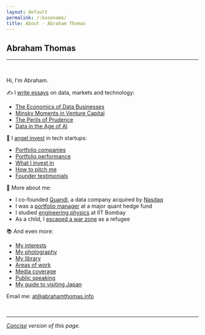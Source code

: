 ```yaml
---
layout: default
permalink: /:basename/
title: About · Abraham Thomas
---
```


## Abraham Thomas

----

<br/>

Hi, I'm Abraham.

✍️ I <u><a href="https://pivotal.substack.com">write essays</a></u> on data, markets and technology:    
* [The Economics of Data Businesses](https://pivotal.substack.com/p/economics-of-data-biz)  
* [Minsky Moments in Venture Capital](https://pivotal.substack.com/p/minsky-moments-in-venture-capital)  
* [The Perils of Prudence](https://pivotal.substack.com/p/the-perils-of-prudence)  
* [Data in the Age of AI](https://pivotal.substack.com/p/data-in-the-age-of-ai)  

🌱 I <u><a href="https://abrahamthomas.info/investing">angel invest</a></u> in tech startups:
* [Portfolio companies](https://abrahamthomas.info/portfolio-new/)
* [Portfolio performance](https://abrahamthomas.info/portfolio-statistics/)
* [What I invest in](https://abrahamthomas.info/angel-criteria/)
* [How to pitch me](https://abrahamthomas.info/pitch-me/)
* [Founder testimonials](https://abrahamthomas.info/testimonials/)

🚀 More about me:
* I co-founded [Quandl](https://www.quandl.com/), a data company acquired by [Nasdaq](https://www.nasdaq.com)  
* I was a [portfolio manager](https://abrahamthomas.info/the-accidental-investor/) at a major quant hedge fund  
* I studied [engineering physics](https://en.wikipedia.org/wiki/Engineering_physics) at IIT Bombay  
* As a child, I [escaped a war zone](https://abrahamthomas.info/invasion/) as a refugee 

📚 And even more:
* [My interests](https://abrahamthomas.info/interests/)
* [My photography](https://abrahamthomas.info/gallery/)
* [My library](https://abrahamthomas.info/library/)
* [Areas of work](https://abrahamthomas.info/work/)
* [Media coverage](https://abrahamthomas.info/press/)
* [Public speaking](https://abrahamthomas.info/talks/)
* [My guide to visiting Japan](https://abrahamthomas.gumroad.com/l/wwrni)
	
Email me: <u><a href="mailto:at@abrahamthomas.info">at@abrahamthomas.info</a></u>

<br/>

----

*[Concise](/about) version of this page.*